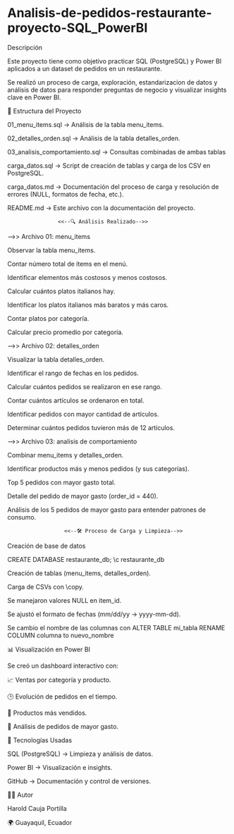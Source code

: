 # Analisis-de-pedidos-restaurante-proyecto-SQL_PowerBI

Descripción

Este proyecto tiene como objetivo practicar SQL (PostgreSQL) y Power BI aplicados a un dataset de pedidos en un restaurante.

Se realizó un proceso de carga, exploración, estandarizacion de datos y análisis de datos para responder preguntas de negocio y visualizar insights clave en Power BI.

📂 Estructura del Proyecto

01_menu_items.sql → Análisis de la tabla menu_items.

02_detalles_orden.sql → Análisis de la tabla detalles_orden.

03_analisis_comportamiento.sql → Consultas combinadas de ambas tablas

carga_datos.sql → Script de creación de tablas y carga de los CSV en PostgreSQL.

carga_datos.md → Documentación del proceso de carga y resolución de errores (NULL, formatos de fecha, etc.).

README.md → Este archivo con la documentación del proyecto.

                    <<--🔍 Análisis Realizado-->>
-->> Archivo 01: menu_items

Observar la tabla menu_items.

Contar número total de ítems en el menú.

Identificar elementos más costosos y menos costosos.

Calcular cuántos platos italianos hay.

Identificar los platos italianos más baratos y más caros.

Contar platos por categoría.

Calcular precio promedio por categoría.

-->> Archivo 02: detalles_orden

Visualizar la tabla detalles_orden.

Identificar el rango de fechas en los pedidos.

Calcular cuántos pedidos se realizaron en ese rango.

Contar cuántos artículos se ordenaron en total.

Identificar pedidos con mayor cantidad de artículos.

Determinar cuántos pedidos tuvieron más de 12 artículos.

-->> Archivo 03: analisis de comportamiento

Combinar menu_items y detalles_orden.

Identificar productos más y menos pedidos (y sus categorías).

Top 5 pedidos con mayor gasto total.

Detalle del pedido de mayor gasto (order_id = 440).

Análisis de los 5 pedidos de mayor gasto para entender patrones de consumo.

                      <<--🛠️ Proceso de Carga y Limpieza-->>
Creación de base de datos

CREATE DATABASE restaurante_db; \c restaurante_db

Creación de tablas (menu_items, detalles_orden).

Carga de CSVs con \copy.

Se manejaron valores NULL en item_id.

Se ajustó el formato de fechas (mm/dd/yy → yyyy-mm-dd).

Se cambio el nombre de las columnas con ALTER TABLE mi_tabla RENAME COLUMN columna to nuevo_nombre

📊 Visualización en Power BI

Se creó un dashboard interactivo con:

📈 Ventas por categoría y producto.

🕒 Evolución de pedidos en el tiempo.

🛒 Productos más vendidos.

💸 Análisis de pedidos de mayor gasto.

🚀 Tecnologías Usadas

SQL (PostgreSQL) → Limpieza y análisis de datos.

Power BI → Visualización e insights.

GitHub → Documentación y control de versiones.

👨‍💻 Autor

Harold Cauja Portilla

🌍 Guayaquil, Ecuador
